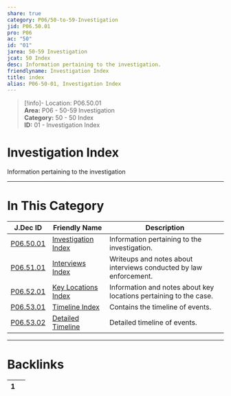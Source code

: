 ```yaml
---  
share: true  
category: P06/50-to-59-Investigation  
jid: P06.50.01  
pro: P06  
ac: "50"  
id: "01"  
jarea: 50-59 Investigation  
jcat: 50 Index  
desc: Information pertaining to the investigation.  
friendlyname: Investigation Index  
title: index  
alias: P06-50-01, Investigation Index  
---  
```

  
>[!info]- Location: P06.50.01  
>**Area:** P06 - 50-59 Investigation  
>**Category:** 50 - 50 Index  
>**ID:** 01 - Investigation Index  
  
# Investigation Index  
  
Information pertaining to the investigation  
  
  
  
---  
# In This Category  
  
| J.Dec ID                                                                                                   | Friendly Name                                                                                                      | Description                                                       |  
| ---------------------------------------------------------------------------------------------------------- | ------------------------------------------------------------------------------------------------------------------ | ----------------------------------------------------------------- |  
| [P06.50.01](index.md)                            | [Investigation Index](index.md)                          | Information pertaining to the investigation.                      |  
| [P06.51.01](./51-Interviews/index.md)              | [Interviews Index](./51-Interviews/index.md)               | Writeups and notes about interviews conducted by law enforcement. |  
| [P06.52.01](./52-Key-Locations/index.md)           | [Key Locations Index](./52-Key-Locations/index.md)         | Information and notes about key locations pertaining to the case. |  
| [P06.53.01](./53-Timeline/index.md)                | [Timeline Index](./53-Timeline/index.md)                   | Contains the timeline of events.                                  |  
| [P06.53.02](./53-Timeline/02-Detailed-Timeline.md) | [Detailed Timeline](./53-Timeline/02-Detailed-Timeline.md) | Detailed timeline of events.                                      |  
  
  
---  
# Backlinks  
<div><table class="dataview table-view-table"><thead class="table-view-thead"><tr class="table-view-tr-header"><th class="table-view-th"><span></span><span class="dataview small-text">1</span></th><th class="table-view-th"><span></span></th></tr></thead><tbody class="table-view-tbody"></tbody></table></div>